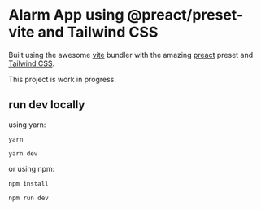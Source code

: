 # Alarm App using @preact/preset-vite and Tailwind CSS

Built using the awesome [vite](https://github.com/vitejs/vite) bundler with the amazing [preact](https://github.com/preactjs/preset-vite/) preset and [Tailwind CSS](https://github.com/tailwindlabs/tailwindcss).

This project is work in progress.

## run dev locally

using yarn:

```
yarn

yarn dev
```

or using npm:

```
npm install

npm run dev
```
